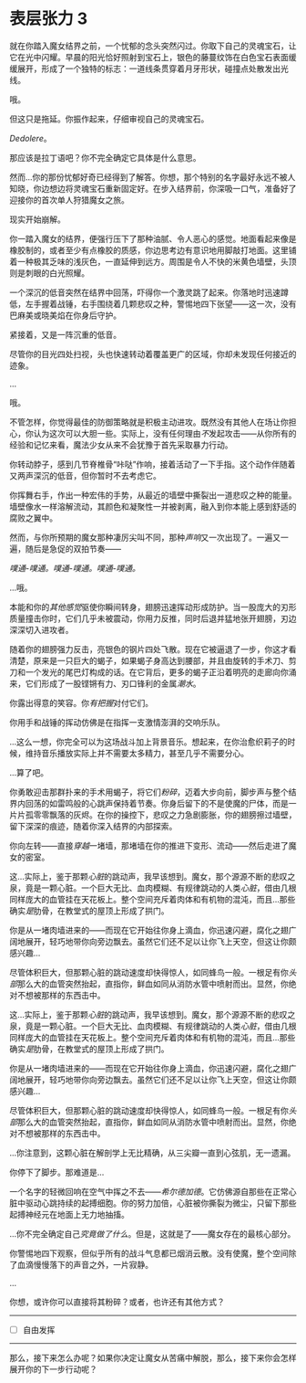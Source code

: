 # 表层张力 3

就在你踏入魔女结界之前，一个忧郁的念头突然闪过。你取下自己的灵魂宝石，让它在光中闪耀。早晨的阳光恰好照射到宝石上，银色的藤蔓纹饰在白色宝石表面缓缓展开，形成了一个独特的标志：一道线条贯穿着月牙形状，碰撞点处散发出光线。

哦。

但这只是拖延。你振作起来，仔细审视自己的灵魂宝石。

*Dedolere*。

那应该是拉丁语吧？你不完全确定它具体是什么意思。

然而...你的那份忧郁好奇已经得到了解答。你想，那个特别的名字最好永远不被人知晓，你边想边将灵魂宝石重新固定好。在步入结界前，你深吸一口气，准备好了迎接你的首次单人狩猎魔女之旅。

现实开始崩解。

你一踏入魔女的结界，便强行压下了那种油腻、令人恶心的感觉。地面看起来像是橡胶制的，或者至少有点橡胶的质感，你边思考边有意识地用脚敲打地面。这里铺着一种极其乏味的浅灰色，一直延伸到远方。周围是令人不快的米黄色墙壁，头顶则是刺眼的白光照耀。

一个深沉的低音突然在结界中回荡，吓得你一个激灵跳了起来。你落地时迅速蹲低，左手握着战锤，右手围绕着几颗悲叹之种，警惕地四下张望——这一次，没有巴麻美或晓美焰在你身后守护。

紧接着，又是一阵沉重的低音。

尽管你的目光四处扫视，头也快速转动着覆盖更广的区域，你却未发现任何接近的迹象。

...

哦。

不管怎样，你觉得最佳的防御策略就是积极主动进攻。既然没有其他人在场让你担心，你认为这次可以大胆一些。实际上，没有任何理由*不*发起攻击——从你所有的经验和记忆来看，魔法少女从来不会犹豫于首先采取暴力行动。

你转动脖子，感到几节脊椎骨“咔哒”作响，接着活动了一下手指。这个动作伴随着又两声深沉的低音，但你暂时不去考虑它。

你挥舞右手，作出一种宏伟的手势，从最近的墙壁中撕裂出一道悲叹之种的能量。墙壁像水一样溶解流动，其颜色和凝聚性一并被剥离，融入到你本能上感到舒适的腐败之翼中。

然而，与你所预期的魔女那种凄厉尖叫不同，那种*声响*又一次出现了。一遍又一遍，随后是急促的双拍节奏——

*噗通-噗通。噗通-噗通。噗通-噗通。*

...哦。

本能和你的*其他感觉*驱使你瞬间转身，翅膀迅速挥动形成防护。当一股庞大的刃形质量撞击你时，它们几乎未被震动，你用力反推，同时后退并猛地张开翅膀，刃边深深切入进攻者。

随着你的翅膀强力反击，亮银色的钢片四处飞散。现在它被逼退了一步，你这才看清楚，原来是一只巨大的蝎子，如果蝎子身高达到腰部，并且由旋转的手术刀、剪刀和一个发光的尾巴灯构成的话。在它背后，更多的蝎子正沿着明亮的走廊向你涌来，它们形成了一股铿锵有力、刃口锋利的金属*潮水*。

你露出得意的笑容。你*有把握*对付它们。

你用手和战锤的挥动仿佛是在指挥一支激情澎湃的交响乐队。

...这么一想，你完全可以为这场战斗加上背景音乐。想起来，在你治愈织莉子的时候，维持音乐播放实际上并不需要太多精力，甚至几乎不需要分心。

...算了吧。

你勇敢迎击那群扑来的手术用蝎子，将它们*粉碎*，迈着大步向前，脚步声与整个结界内回荡的如雷鸣般的心跳声保持着节奏。你身后留下的不是使魔的尸体，而是一片片孤零零飘落的灰烬。在你的操控下，悲叹之力急剧膨胀，你的翅膀擦过墙壁，留下深深的痕迹，随着你深入结界的内部探索。

你向左转——直接*穿越*一堵墙，那堵墙在你的推进下变形、流动——然后走进了魔女的密室。

这...实际上，鉴于那颗*心脏*的跳动声，我早该想到。魔女，那个源源不断的悲叹之泉，竟是一颗心脏。一个巨大无比、血肉模糊、有规律跳动的人类*心脏*，借由几根同样庞大的血管挂在天花板上。整个空间充斥着肉体和有机物的混沌，而且...那些确实*是*肋骨，在教堂式的屋顶上形成了拱门。

你是从一堵肉墙进来的——而现在它开始往你身上滴血，你迅速闪避，腐化之翅广阔地展开，轻巧地带你向旁边飘去。虽然它们还不足以让你飞上天空，但这让你颇感兴趣...

尽管体积巨大，但那颗心脏的跳动速度却快得惊人，如同蜂鸟一般。一根足有你*头部*那么大的血管突然抬起，直指你，鲜血如同从消防水管中喷射而出。显然，你绝对不想被那样的东西击中。

这...实际上，鉴于那颗*心脏*的跳动声，我早该想到。魔女，那个源源不断的悲叹之泉，竟是一颗心脏。一个巨大无比、血肉模糊、有规律跳动的人类*心脏*，借由几根同样庞大的血管挂在天花板上。整个空间充斥着肉体和有机物的混沌，而且...那些确实*是*肋骨，在教堂式的屋顶上形成了拱门。

你是从一堵肉墙进来的——而现在它开始往你身上滴血，你迅速闪避，腐化之翅广阔地展开，轻巧地带你向旁边飘去。虽然它们还不足以让你飞上天空，但这让你颇感兴趣...

尽管体积巨大，但那颗心脏的跳动速度却快得惊人，如同蜂鸟一般。一根足有你*头部*那么大的血管突然抬起，直指你，鲜血如同从消防水管中喷射而出。显然，你绝对不想被那样的东西击中。

...你注意到，这颗心脏在解剖学上无比精确，从三尖瓣一直到心弦肌，无一遗漏。

你停下了脚步。那难道是...

一个名字的轻微回响在空气中挥之不去——*希尔德加德*。它仿佛源自那些在正常心脏中驱动心跳持续的起搏细胞。你的努力加倍，心脏被你撕裂为微尘，只留下那些起搏神经元在地面上无力地抽搐。

...你不完全确定自己*究竟做了什么*。但是，这就是了——魔女存在的最核心部分。

你警惕地四下观察，但似乎所有的战斗气息都已烟消云散。没有使魔，整个空间除了血滴慢慢落下的声音之外，一片寂静。

...

你想，或许你可以直接将其粉碎？或者，也许还有其他方式？

---

- [ ] 自由发挥

---

那么，接下来怎么办呢？如果你决定让魔女从苦痛中解脱，那么，接下来你会怎样展开你的下一步行动呢？
